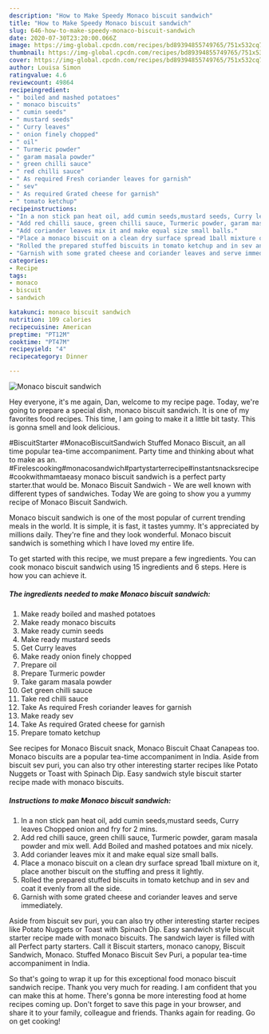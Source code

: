 ```yaml
---
description: "How to Make Speedy Monaco biscuit sandwich"
title: "How to Make Speedy Monaco biscuit sandwich"
slug: 646-how-to-make-speedy-monaco-biscuit-sandwich
date: 2020-07-30T23:20:00.066Z
image: https://img-global.cpcdn.com/recipes/bd89394855749765/751x532cq70/monaco-biscuit-sandwich-recipe-main-photo.jpg
thumbnail: https://img-global.cpcdn.com/recipes/bd89394855749765/751x532cq70/monaco-biscuit-sandwich-recipe-main-photo.jpg
cover: https://img-global.cpcdn.com/recipes/bd89394855749765/751x532cq70/monaco-biscuit-sandwich-recipe-main-photo.jpg
author: Louisa Simon
ratingvalue: 4.6
reviewcount: 49864
recipeingredient:
- " boiled and mashed potatoes"
- " monaco biscuits"
- " cumin seeds"
- " mustard seeds"
- " Curry leaves"
- " onion finely chopped"
- " oil"
- " Turmeric powder"
- " garam masala powder"
- " green chilli sauce"
- " red chilli sauce"
- " As required Fresh coriander leaves for garnish"
- " sev"
- " As required Grated cheese for garnish"
- " tomato ketchup"
recipeinstructions:
- "In a non stick pan heat oil, add cumin seeds,mustard seeds, Curry leaves Chopped onion and fry for 2 mins."
- "Add red chilli sauce, green chilli sauce, Turmeric powder, garam masala powder and mix well. Add Boiled and mashed potatoes and mix nicely."
- "Add coriander leaves mix it and make equal size small balls."
- "Place a monaco biscuit on a clean dry surface spread 1ball mixture on it, place another biscuit on the stuffing and press it lightly."
- "Rolled the prepared stuffed biscuits in tomato ketchup and in sev and coat it evenly from all the side."
- "Garnish with some grated cheese and coriander leaves and serve immediately."
categories:
- Recipe
tags:
- monaco
- biscuit
- sandwich

katakunci: monaco biscuit sandwich 
nutrition: 109 calories
recipecuisine: American
preptime: "PT12M"
cooktime: "PT47M"
recipeyield: "4"
recipecategory: Dinner

---
```



![Monaco biscuit sandwich](https://img-global.cpcdn.com/recipes/bd89394855749765/751x532cq70/monaco-biscuit-sandwich-recipe-main-photo.jpg)

Hey everyone, it's me again, Dan, welcome to my recipe page. Today, we're going to prepare a special dish, monaco biscuit sandwich. It is one of my favorites food recipes. This time, I am going to make it a little bit tasty. This is gonna smell and look delicious.

#BiscuitStarter #MonacoBiscuitSandwich Stuffed Monaco Biscuit, an all time popular tea-time accompaniment. Party time and thinking about what to make as an. #Firelescooking#monacosandwich#partystarterrecipe#instantsnacksrecipe#cookwithmamtaeasy monaco biscuit sandwich is a perfect party starter.that would be. Monaco Biscuit Sandwich - We are well known with different types of sandwiches. Today We are going to show you a yummy recipe of Monaco Biscuit Sandwich.

Monaco biscuit sandwich is one of the most popular of current trending meals in the world. It is simple, it is fast, it tastes yummy. It's appreciated by millions daily. They're fine and they look wonderful. Monaco biscuit sandwich is something which I have loved my entire life.


To get started with this recipe, we must prepare a few ingredients. You can cook monaco biscuit sandwich using 15 ingredients and 6 steps. Here is how you can achieve it.

<!--inarticleads1-->

##### The ingredients needed to make Monaco biscuit sandwich:

1. Make ready  boiled and mashed potatoes
1. Make ready  monaco biscuits
1. Make ready  cumin seeds
1. Make ready  mustard seeds
1. Get  Curry leaves
1. Make ready  onion finely chopped
1. Prepare  oil
1. Prepare  Turmeric powder
1. Take  garam masala powder
1. Get  green chilli sauce
1. Take  red chilli sauce
1. Take  As required Fresh coriander leaves for garnish
1. Make ready  sev
1. Take  As required Grated cheese for garnish
1. Prepare  tomato ketchup


See recipes for Monaco Biscuit snack, Monaco Biscuit Chaat Canapeas too. Monaco biscuits are a popular tea-time accompaniment in India. Aside from biscuit sev puri, you can also try other interesting starter recipes like Potato Nuggets or Toast with Spinach Dip. Easy sandwich style biscuit starter recipe made with monaco biscuits. 

<!--inarticleads2-->

##### Instructions to make Monaco biscuit sandwich:

1. In a non stick pan heat oil, add cumin seeds,mustard seeds, Curry leaves Chopped onion and fry for 2 mins.
1. Add red chilli sauce, green chilli sauce, Turmeric powder, garam masala powder and mix well. Add Boiled and mashed potatoes and mix nicely.
1. Add coriander leaves mix it and make equal size small balls.
1. Place a monaco biscuit on a clean dry surface spread 1ball mixture on it, place another biscuit on the stuffing and press it lightly.
1. Rolled the prepared stuffed biscuits in tomato ketchup and in sev and coat it evenly from all the side.
1. Garnish with some grated cheese and coriander leaves and serve immediately.


Aside from biscuit sev puri, you can also try other interesting starter recipes like Potato Nuggets or Toast with Spinach Dip. Easy sandwich style biscuit starter recipe made with monaco biscuits. The sandwich layer is filled with all Perfect party starters. Call it Biscuit starters, monaco canopy, Biscuit Sandwich, Monaco. Stuffed Monaco Biscuit Sev Puri, a popular tea-time accompaniment in India. 

So that's going to wrap it up for this exceptional food monaco biscuit sandwich recipe. Thank you very much for reading. I am confident that you can make this at home. There's gonna be more interesting food at home recipes coming up. Don't forget to save this page in your browser, and share it to your family, colleague and friends. Thanks again for reading. Go on get cooking!
